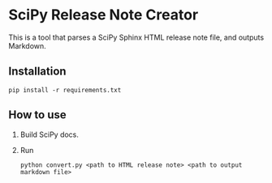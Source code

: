 # SciPy Release Note Creator

This is a tool that parses a SciPy Sphinx HTML release note file, and outputs Markdown.

## Installation

```
pip install -r requirements.txt
```

## How to use

1. Build SciPy docs.
2. Run

   ```plaintext
   python convert.py <path to HTML release note> <path to output markdown file>
   ```

